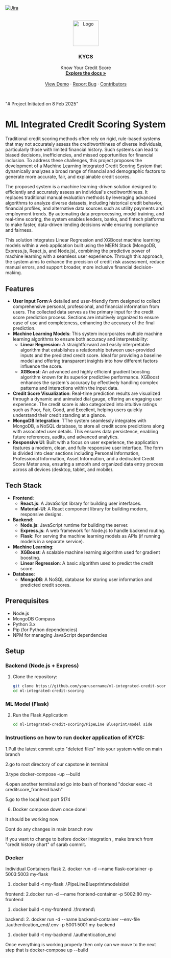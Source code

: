<!-- SOCIAL LINKS -->

[![Jira][jira-shield]][jira-url]


<!-- PROJECT LOGO -->
<br />
<div align="center">
  <a href="https://github.com/othneildrew/Best-README-Template">
    <img src="images/logo.png" alt="Logo" width="80" height="80">
  </a>

  <h3 align="center">KYCS</h3>

  <p align="center">
    Know Your Credit Score
    <br />
    <a href="https://github.com/NotYC/ML-integrated-CreditScoring/tree/main"><strong>Explore the docs »</strong></a>
    <br />
    <br />
    <a href="https://github.com/NotYC/ML-integrated-CreditScoring/tree/main">View Demo</a>
    &middot;
    <a href="https://github.com/NotYC/ML-integrated-CreditScoring/issues/new">Report Bug</a>
    &middot;
    <a href="https://github.com/NotYC/ML-integrated-CreditScoring/graphs/contributors">Contributors</a>
  </p>
</div>

<br />

"# Project Initiated on 8 Feb 2025" 
# ML Integrated Credit Scoring System

Traditional credit scoring methods often rely on rigid, rule-based systems that may not accurately assess the creditworthiness of diverse individuals, particularly those with limited financial history. Such systems can lead to biased decisions, inefficiencies, and missed opportunities for financial inclusion. To address these challenges, this project proposes the development of a Machine Learning Integrated Credit Scoring System that dynamically analyzes a broad range of financial and demographic factors to generate more accurate, fair, and explainable credit scores.

The proposed system is a machine learning-driven solution designed to efficiently and accurately assess an individual's creditworthiness. It replaces traditional manual evaluation methods by leveraging advanced algorithms to analyze diverse datasets, including historical credit behavior, financial profiles, and alternative data sources such as utility payments and employment trends. By automating data preprocessing, model training, and real-time scoring, the system enables lenders, banks, and fintech platforms to make faster, data-driven lending decisions while ensuring compliance and fairness.

This solution integrates Linear Regression and XGBoost machine learning models within a web application built using the MERN Stack (MongoDB, Express.js, React.js, and Node.js), combining the predictive power of machine learning with a seamless user experience. Through this approach, the system aims to enhance the precision of credit risk assessment, reduce manual errors, and support broader, more inclusive financial decision-making.


## Features

- **User Input Form**:A detailed and user-friendly form designed to collect comprehensive personal, professional, and financial information from users. The collected data serves as the primary input for the credit score prediction process. Sections are intuitively organized to ensure ease of use and completeness, enhancing the accuracy of the final prediction.
- **Machine Learning Models**: This system incorporates multiple machine learning algorithms to ensure both accuracy and interpretability:
  - **Linear Regression**: A straightforward and easily interpretable algorithm that establishes a relationship between user-provided inputs and the predicted credit score. Ideal for providing a baseline model and offering transparent insights into how different factors influence the score.
  - **XGBoost**: An advanced and highly efficient gradient boosting algorithm known for its superior predictive performance. XGBoost enhances the system's accuracy by effectively handling complex patterns and interactions within the input data.
- **Credit Score Visualization**: Real-time prediction results are visualized through a dynamic and animated dial gauge, offering an engaging user experience. The credit score is also categorized into intuitive ratings such as Poor, Fair, Good, and Excellent, helping users quickly understand their credit standing at a glance.
- **MongoDB Integration**: TThe system seamlessly integrates with MongoDB, a NoSQL database, to store all credit score predictions along with associated user details. This ensures data persistence, enabling future references, audits, and advanced analytics.
- **Responsive UI**: Built with a focus on user experience, the application features a modern, clean, and fully responsive user interface. The form is divided into clear sections including Personal Information, Professional Information, Asset Information, and a dedicated Credit Score Meter area, ensuring a smooth and organized data entry process across all devices (desktop, tablet, and mobile).

## Tech Stack

- **Frontend**:
  - **React.js**: A JavaScript library for building user interfaces.
  - **Material-UI**: A React component library for building modern, responsive designs.
- **Backend**:
  - **Node.js**: JavaScript runtime for building the server.
  - **Express.js**: A web framework for Node.js to handle backend routing.
  - **Flask**: For serving the machine learning models as APIs (if running models in a separate service).
- **Machine Learning**:
  - **XGBoost**: A scalable machine learning algorithm used for gradient boosting.
  - **Linear Regression**: A basic algorithm used to predict the credit score.
- **Database**:
  - **MongoDB**: A NoSQL database for storing user information and predicted credit scores.

## Prerequisites

- Node.js
- MongoDB Compass
- Python 3.x
- Pip (for Python dependencies)
- NPM  for managing JavaScript dependencies

## Setup

### Backend (Node.js + Express)

1. Clone the repository:
   ```bash
   git clone https://github.com/yourusername/ml-integrated-credit-scoring.git
   cd ml-integrated-credit-scoring
   
### ML Model (Flask)

2. Run the Flask Applicatiom
   ```bash
   cd ml-integrated-credit-scoring/PipeLine Blueprint/model side


### Instructions on how to run docker application of KYCS: 

1.Pull the latest commit upto "deleted files" into your system while on main branch

2.go to root directory of our capstone in terminal 

3.type docker-compose -up --build

4.open another terminal and go into bash of frontend "docker exec -it creditscore_frontend bash"

5.go to the local host port 5174 

6. Docker compose down once done!

It should be working now

Dont do any changes in main branch now

If you want to change to before docker integration , make branch from "credit history chart" of sarab commit.


### Docker

Individual Containers
flask 
2.  docker run -d --name flask-container -p 5003:5003 my-flask
1. docker build -t my-flask .\PipeLineBlueprint\modelside\   

frontend:
2.docker run -d --name frontend-container -p 5002:80 my-frontend
1. docker build -t my-frontend .\frontend\ 

backend:
2.  docker run -d --name backend-container --env-file ./authentication_end/.env -p 5001:5001 my-backend
1. docker build -t my-backend .\authentication_end

Once everything is working properly then only can we move to the next step that is docker-compose up --build


<!-- MARKDOWN LINKS & IMAGES -->
<!-- https://www.markdownguide.org/basic-syntax/#reference-style-links -->

[contributors-shield]: https://img.shields.io/github/contributors/othneildrew/Best-README-Template.svg?style=for-the-badge
[contributors-url]: https://github.com/othneildrew/Best-README-Template/graphs/contributors
[forks-shield]: https://img.shields.io/github/forks/othneildrew/Best-README-Template.svg?style=for-the-badge
[forks-url]: https://github.com/othneildrew/Best-README-Template/network/members
[stars-shield]: https://img.shields.io/github/stars/othneildrew/Best-README-Template.svg?style=for-the-badge
[stars-url]: https://github.com/othneildrew/Best-README-Template/stargazers
[issues-shield]: https://img.shields.io/github/issues/othneildrew/Best-README-Template.svg?style=for-the-badge
[issues-url]: https://github.com/othneildrew/Best-README-Template/issues
[jira-shield]: https://img.shields.io/badge/Jira-0052CC?style=for-the-badge&logo=Jira&logoColor=white
[jira-url]: https://agnishwarraychaudhuri.atlassian.net/jira/software/projects/MICS/summary
[license-shield]: https://img.shields.io/github/license/othneildrew/Best-README-Template.svg?style=for-the-badge
[license-url]: https://github.com/othneildrew/Best-README-Template/blob/master/LICENSE.txt
[linkedin-shield]: https://img.shields.io/badge/-LinkedIn-black.svg?style=for-the-badge&logo=linkedin&colorB=555
[linkedin-url]: https://linkedin.com/in/othneildrew
[product-screenshot]: images/screenshot.png
[Next.js]: https://img.shields.io/badge/next.js-000000?style=for-the-badge&logo=nextdotjs&logoColor=white
[Next-url]: https://nextjs.org/
[React.js]: https://img.shields.io/badge/React-20232A?style=for-the-badge&logo=react&logoColor=61DAFB
[React-url]: https://reactjs.org/
[Vue.js]: https://img.shields.io/badge/Vue.js-35495E?style=for-the-badge&logo=vuedotjs&logoColor=4FC08D
[Vue-url]: https://vuejs.org/
[Angular.io]: https://img.shields.io/badge/Angular-DD0031?style=for-the-badge&logo=angular&logoColor=white
[Angular-url]: https://angular.io/
[Svelte.dev]: https://img.shields.io/badge/Svelte-4A4A55?style=for-the-badge&logo=svelte&logoColor=FF3E00
[Svelte-url]: https://svelte.dev/
[Laravel.com]: https://img.shields.io/badge/Laravel-FF2D20?style=for-the-badge&logo=laravel&logoColor=white
[Laravel-url]: https://laravel.com
[Bootstrap.com]: https://img.shields.io/badge/Bootstrap-563D7C?style=for-the-badge&logo=bootstrap&logoColor=white
[Bootstrap-url]: https://getbootstrap.com
[JQuery.com]: https://img.shields.io/badge/jQuery-0769AD?style=for-the-badge&logo=jquery&logoColor=white
[JQuery-url]: https://jquery.com 

